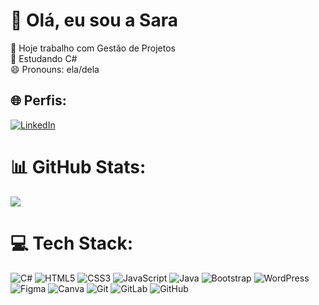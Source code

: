 # 💫 Olá, eu sou a Sara
🔭 Hoje trabalho com Gestão de Projetos<br>🌱 Estudando C#<br>😄 Pronouns: ela/dela


## 🌐 Perfis:
[![LinkedIn](https://img.shields.io/badge/LinkedIn-%230077B5.svg?logo=linkedin&logoColor=white)](https://linkedin.com/in/sara-ponte-souza/) 

# 📊 GitHub Stats:
<!-- ![](https://github-readme-stats.vercel.app/api?username=sarasza&theme=dark&hide_border=false&include_all_commits=false&count_private=true)<br/> -->
<!-- ![](https://github-readme-streak-stats.herokuapp.com/?user=sarasza&theme=dark&hide_border=false)<br/> -->
![](https://github-readme-stats.vercel.app/api/top-langs/?username=sarasza&theme=dark&hide_border=false&include_all_commits=false&count_private=true&layout=compact)

# 💻 Tech Stack:
![C#](https://img.shields.io/badge/c%23-%23239120.svg?style=for-the-badge&logo=csharp&logoColor=white) ![HTML5](https://img.shields.io/badge/html5-%23E34F26.svg?style=for-the-badge&logo=html5&logoColor=white) ![CSS3](https://img.shields.io/badge/css3-%231572B6.svg?style=for-the-badge&logo=css3&logoColor=white) ![JavaScript](https://img.shields.io/badge/javascript-%23323330.svg?style=for-the-badge&logo=javascript&logoColor=%23F7DF1E) ![Java](https://img.shields.io/badge/java-%23ED8B00.svg?style=for-the-badge&logo=openjdk&logoColor=white) ![Bootstrap](https://img.shields.io/badge/bootstrap-%238511FA.svg?style=for-the-badge&logo=bootstrap&logoColor=white) ![WordPress](https://img.shields.io/badge/WordPress-%23117AC9.svg?style=for-the-badge&logo=WordPress&logoColor=white) ![Figma](https://img.shields.io/badge/figma-%23F24E1E.svg?style=for-the-badge&logo=figma&logoColor=white) ![Canva](https://img.shields.io/badge/Canva-%2300C4CC.svg?style=for-the-badge&logo=Canva&logoColor=white) ![Git](https://img.shields.io/badge/git-%23F05033.svg?style=for-the-badge&logo=git&logoColor=white) ![GitLab](https://img.shields.io/badge/gitlab-%23181717.svg?style=for-the-badge&logo=gitlab&logoColor=white) ![GitHub](https://img.shields.io/badge/github-%23121011.svg?style=for-the-badge&logo=github&logoColor=white)

<!-- Proudly created with GPRM ( https://gprm.itsvg.in ) -->
